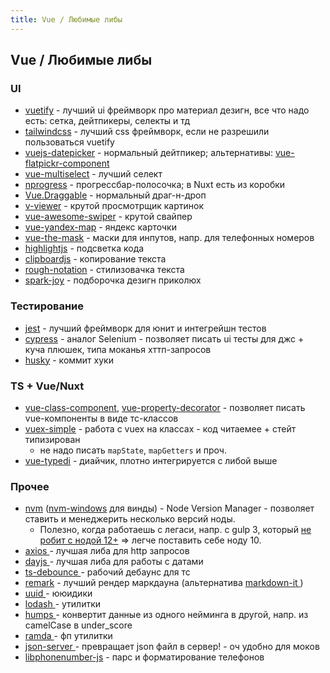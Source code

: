 ```yaml
---
title: Vue / Любимые либы
---
```


## Vue / Любимые либы

### UI

-  [vuetify](https://github.com/vuetifyjs/vuetify) <nuxt-emoji-link to="https://github.com/nuxt-community/vuetify-module"></nuxt-emoji-link>  - лучший ui фреймворк про материал дезигн, все что надо есть: сетка, дейтпикеры, селекты и тд
- [tailwindcss](https://github.com/tailwindlabs/tailwindcss) <nuxt-emoji-link to="https://github.com/nuxt-community/tailwindcss-module"></nuxt-emoji-link> - 
  лучший css фреймворк, если не разрешили пользоваться vuetify
- [vuejs-datepicker](https://github.com/charliekassel/vuejs-datepicker) - нормальный дейтпикер; альтернативы: [vue-flatpickr-component](https://github.com/ankurk91/vue-flatpickr-component)
- [vue-multiselect](https://github.com/shentao/vue-multiselect) - лучший селект
- [nprogress](https://github.com/rstacruz/nprogress) - прогрессбар-полосочка; в Nuxt есть из коробки
- [Vue.Draggable](https://github.com/SortableJS/Vue.Draggable) - нормальный драг-н-дроп
- [v-viewer](https://github.com/mirari/v-viewer) - крутой просмотрщик картинок
- [vue-awesome-swiper](https://github.com/surmon-china/vue-awesome-swiper) - крутой свайпер
- [vue-yandex-map](https://github.com/PNKBizz/vue-yandex-map) - яндекс карточки
- [vue-the-mask](https://github.com/vuejs-tips/vue-the-mask) - маски для инпутов, напр. для телефонных номеров
- [highlightjs](https://highlightjs.org/) <nuxt-emoji-link to="https://www.npmjs.com/package/nuxt-highlightjs"></nuxt-emoji-link> - подсветка кода
- [clipboardjs](https://clipboardjs.com/) <nuxt-emoji-link to="https://www.npmjs.com/package/vue-clipboard2" :is-vue="true"></nuxt-emoji-link> - копирование текста
- [rough-notation](https://github.com/rough-stuff/rough-notation) - стилизовачка текста
- [spark-joy](https://github.com/sw-yx/spark-joy) - подборочка дезигн приколюх

### Тестирование

- [jest](https://github.com/facebook/jest) - лучший фреймворк для юнит и интегрейшн тестов
- [cypress](https://github.com/cypress-io/cypress) - аналог Selenium - позволяет писать ui тесты для джс + куча плюшек,
  типа моканья хттп-запросов
- [husky](https://github.com/typicode/husky) - коммит хуки

### TS + Vue/Nuxt

- [vue-class-component](https://github.com/vuejs/vue-class-component), [vue-property-decorator](https://github.com/kaorun343/vue-property-decorator) <nuxt-emoji-link to="https://github.com/nuxt-community/nuxt-property-decorator"></nuxt-emoji-link> - позволяет писать vue-компоненты в виде тс-классов
- [vuex-simple](https://github.com/sascha245/vuex-simple)  - работа с vuex на классах - код читаемее + стейт типизирован
  - не надо писать <code>mapState</code>, <code>mapGetters</code> и проч.
- [vue-typedi](https://github.com/sascha245/vue-typedi) - диайчик, плотно интегрируется с либой выше

### Прочее

- [nvm](https://github.com/nvm-sh/nvm) ([nvm-windows](https://github.com/coreybutler/nvm-windows) для винды) - Node
  Version Manager - позволяет ставить и менеджерить несколько версий ноды. 
  - Полезно, когда работаешь с легаси, напр. с gulp 3, который [не робит с нодой 12+](https://github.com/gulpjs/gulp/issues/2324) => легче поставить себе ноду 10.
- [axios           ](https://github.com/axios/axios) <nuxt-emoji-link to="https://github.com/nuxt-community/axios-module"></nuxt-emoji-link> - лучшая либа для http запросов
- [dayjs           ](https://github.com/iamkun/dayjs) - лучшая либа для работы с датами
- [ts-debounce     ](https://github.com/chodorowicz/ts-debounce) - рабочий дебаунс для тс
- [remark](https://github.com/remarkjs/remark) <nuxt-emoji-link to="https://content.nuxtjs.org/"></nuxt-emoji-link> - лучший рендер маркдауна (альтернатива [markdown-it     ](https://github.com/markdown-it/markdown-it) <nuxt-emoji-link to="https://github.com/nuxt-community/markdownit-module"></nuxt-emoji-link>)
- [uuid            ](https://github.com/uuidjs/uuid) - ююидики
- [lodash          ](https://github.com/lodash/lodash) - утилитки
- [humps           ](https://github.com/domchristie/humps) - конвертит данные из одного нейминга в другой, напр. из camelCase в under_score
- [ramda           ](https://github.com/ramda/ramda) - фп утилитки
- [json-server     ](https://github.com/typicode/json-server) - превращает json файл в сервер! - оч удобно для моков
- [libphonenumber-js](https://www.npmjs.com/package/libphonenumber-js) - парс и форматирование телефонов

